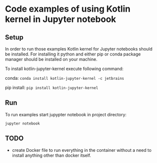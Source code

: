 # Code examples of using Kotlin kernel in Jupyter notebook

## Setup

In order to run those examples Kotlin kernel for Jupyter notebooks should be installed. For installing it python and either pip or conda package manager should be installed on your machine.

To install kotlin-jupyter-kernel execute following command:

conda: `conda install kotlin-jupyter-kernel -c jetbrains`

pip install: `pip install kotlin-jupyter-kernel`

## Run

To run examples start jupypter notebook in project directory:

```
jupyter notebook
```

## TODO

- create Docker file to run everything in the container without a need to install anything other than docker itself.
